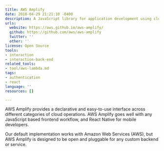 ```yaml
---
title: AWS Amplify
date: 2018-04-29 21:21:10 -0400
description: A JavaScript library for application development using cloud services.
urls:
  website: https://aws.github.io/aws-amplify/
  github: https://github.com/aws/aws-amplify
  twitter: ''
  other: ''
license: Open Source
tools:
- interaction
- interaction-back-end
related_tools:
- tool/aws-lambda.md
tags:
- authentication
- react
language: ''
resources: []

---
```

AWS Amplify provides a declarative and easy-to-use interface across different categories of cloud operations. AWS Amplify goes well with any JavaScript based frontend workflow, and React Native for mobile developers.

Our default implementation works with Amazon Web Services (AWS), but AWS Amplify is designed to be open and pluggable for any custom backend or service.
